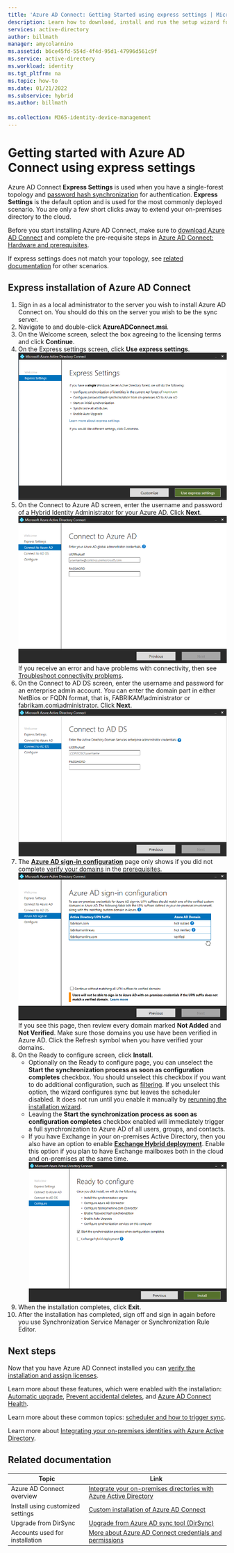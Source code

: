 ```yaml
---
title: 'Azure AD Connect: Getting Started using express settings | Microsoft Docs'
description: Learn how to download, install and run the setup wizard for Azure AD Connect.
services: active-directory
author: billmath
manager: amycolannino
ms.assetid: b6ce45fd-554d-4f4d-95d1-47996d561c9f
ms.service: active-directory
ms.workload: identity
ms.tgt_pltfrm: na
ms.topic: how-to
ms.date: 01/21/2022
ms.subservice: hybrid
ms.author: billmath

ms.collection: M365-identity-device-management
---
```

# Getting started with Azure AD Connect using express settings
Azure AD Connect **Express Settings** is used when you have a single-forest topology and [password hash synchronization](how-to-connect-password-hash-synchronization.md) for authentication. **Express Settings** is the default option and is used for the most commonly deployed scenario. You are only a few short clicks away to extend your on-premises directory to the cloud.

Before you start installing Azure AD Connect, make sure to [download Azure AD Connect](https://go.microsoft.com/fwlink/?LinkId=615771) and complete the pre-requisite steps in [Azure AD Connect: Hardware and prerequisites](how-to-connect-install-prerequisites.md).

If express settings does not match your topology, see [related documentation](#related-documentation) for other scenarios.

## Express installation of Azure AD Connect

1. Sign in as a local administrator to the server you wish to install Azure AD Connect on. You should do this on the server you wish to be the sync server.
2. Navigate to and double-click **AzureADConnect.msi**.
3. On the Welcome screen, select the box agreeing to the licensing terms and click **Continue**.  
4. On the Express settings screen, click **Use express settings**.  
   ![Welcome to Azure AD Connect](./media/how-to-connect-install-express/express.png)
5. On the Connect to Azure AD screen, enter the username and password of a Hybrid Identity Administrator for your Azure AD. Click **Next**.  
   ![Connect to Azure AD](./media/how-to-connect-install-express/connectaad.png)  
   If you receive an error and have problems with connectivity, then see [Troubleshoot connectivity problems](tshoot-connect-connectivity.md).
6. On the Connect to AD DS screen, enter the username and password for an enterprise admin account. You can enter the domain part in either NetBios or FQDN format, that is, FABRIKAM\administrator or fabrikam.com\administrator. Click **Next**.  
   ![Connect to AD DS](./media/how-to-connect-install-express/connectad.png)
7. The [**Azure AD sign-in configuration**](plan-connect-user-signin.md#azure-ad-sign-in-configuration) page only shows if you did not complete [verify your domains](../fundamentals/add-custom-domain.md) in the [prerequisites](how-to-connect-install-prerequisites.md).
   ![Unverified domains](./media/how-to-connect-install-express/unverifieddomain.png)  
   If you see this page, then review every domain marked **Not Added** and **Not Verified**. Make sure those domains you use have been verified in Azure AD. Click the Refresh symbol when you have verified your domains.
8. On the Ready to configure screen, click **Install**.
   * Optionally on the Ready to configure page, you can unselect the **Start the synchronization process as soon as configuration completes** checkbox. You should unselect this checkbox if you want to do additional configuration, such as [filtering](how-to-connect-sync-configure-filtering.md). If you unselect this option, the wizard configures sync but leaves the scheduler disabled. It does not run until you enable it manually by [rerunning the installation wizard](how-to-connect-installation-wizard.md).
   * Leaving the **Start the synchronization process as soon as configuration completes** checkbox enabled will immediately trigger a full synchronization to Azure AD of all users, groups, and contacts.
   * If you have Exchange in your on-premises Active Directory, then you also have an option to enable [**Exchange Hybrid deployment**](/exchange/exchange-hybrid). Enable this option if you plan to have Exchange mailboxes both in the cloud and on-premises at the same time.
     ![Ready to configure Azure AD Connect](./media/how-to-connect-install-express/readytoconfigure.png)
9. When the installation completes, click **Exit**.
10. After the installation has completed, sign off and sign in again before you use Synchronization Service Manager or Synchronization Rule Editor.


## Next steps
Now that you have Azure AD Connect installed you can [verify the installation and assign licenses](how-to-connect-post-installation.md).

Learn more about these features, which were enabled with the installation: [Automatic upgrade](how-to-connect-install-automatic-upgrade.md), [Prevent accidental deletes](how-to-connect-sync-feature-prevent-accidental-deletes.md), and [Azure AD Connect Health](how-to-connect-health-sync.md).

Learn more about these common topics: [scheduler and how to trigger sync](how-to-connect-sync-feature-scheduler.md).

Learn more about [Integrating your on-premises identities with Azure Active Directory](whatis-hybrid-identity.md).

## Related documentation

| Topic | Link |
| --- | --- |
| Azure AD Connect overview | [Integrate your on-premises directories with Azure Active Directory](whatis-hybrid-identity.md)
| Install using customized settings | [Custom installation of Azure AD Connect](how-to-connect-install-custom.md) |
| Upgrade from DirSync | [Upgrade from Azure AD sync tool (DirSync)](how-to-dirsync-upgrade-get-started.md)|
| Accounts used for installation | [More about Azure AD Connect credentials and permissions](reference-connect-accounts-permissions.md) |
